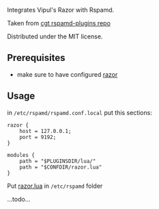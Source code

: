 Integrates Vipul's Razor with Rspamd.

Taken from [cgt rspamd-plugins repo](https://github.com/cgt/rspamd-plugins)

Distributed under the MIT license.

## Prerequisites
* make sure to have configured [razor](../README.md)

## Usage
in `/etc/rspamd/rspamd.conf.local` put this sections:
```
razor {
    host = 127.0.0.1;
    port = 9192;
}

modules {
    path = "$PLUGINSDIR/lua/"
    path = "$CONFDIR/razor.lua"
}
```

Put [razor.lua](../razor.lua) in `/etc/rspamd` folder

...todo...
